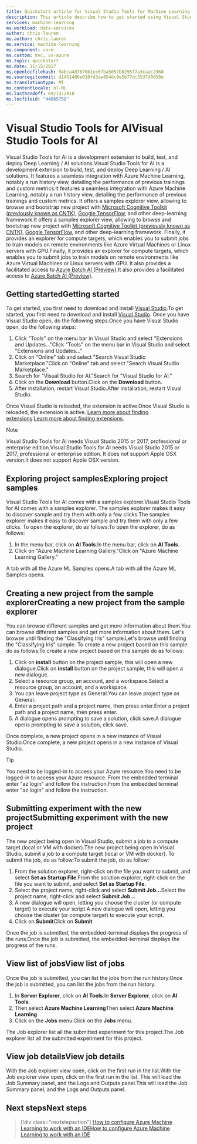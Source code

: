 ```yaml
---
title: Quickstart article for Visual Studio Tools for Machine Learning on Azure | Microsoft Docs
description: This article describe how to get started using Visual Studio Tools for Machine Learning, from creating an experiment, training a model, and operationalizing a web-service.
services: machine-learning
ms.workload: data-services
author: chris-lauren
ms.author: chris.lauren
ms.service: machine-learning
ms.component: core
ms.custom: mvc, vs-azure
ms.topic: quickstart
ms.date: 11/15/2017
ms.openlocfilehash: 94bca4d7670b1ec6fba5057b8295f7a3caac2968
ms.sourcegitcommit: d1451406a010fd3aa854dc8e5b77dc5537d8050e
ms.translationtype: MT
ms.contentlocale: nl-NL
ms.lasthandoff: 09/13/2018
ms.locfileid: "44865758"
---
```

# <a name="visual-studio-tools-for-ai"></a><span data-ttu-id="9dc7c-103">Visual Studio Tools for AI</span><span class="sxs-lookup"><span data-stu-id="9dc7c-103">Visual Studio Tools for AI</span></span>
<span data-ttu-id="9dc7c-104">Visual Studio Tools for AI is a development extension to build, test, and deploy Deep Learning / AI solutions.</span><span class="sxs-lookup"><span data-stu-id="9dc7c-104">Visual Studio Tools for AI is a development extension to build, test, and deploy Deep Learning / AI solutions.</span></span> <span data-ttu-id="9dc7c-105">It features a seamless integration with Azure Machine Learning, notably a run history view, detailing the performance of previous trainings and custom metrics.</span><span class="sxs-lookup"><span data-stu-id="9dc7c-105">It features a seamless integration with Azure Machine Learning, notably a run history view, detailing the performance of previous trainings and custom metrics.</span></span> <span data-ttu-id="9dc7c-106">It offers a samples explorer view, allowing to browse and bootstrap new project with  [Microsoft Cognitive Toolkit (previously known as CNTK)](http://www.microsoft.com/en-us/cognitive-toolkit), [Google TensorFlow](https://www.tensorflow.org), and other deep-learning framework.</span><span class="sxs-lookup"><span data-stu-id="9dc7c-106">It offers a samples explorer view, allowing to browse and bootstrap new project with  [Microsoft Cognitive Toolkit (previously known as CNTK)](http://www.microsoft.com/en-us/cognitive-toolkit), [Google TensorFlow](https://www.tensorflow.org), and other deep-learning framework.</span></span> <span data-ttu-id="9dc7c-107">Finally, it provides an explorer for compute targets, which enables you to submit jobs to train models on remote environments like Azure Virtual Machines or Linux servers with GPU.</span><span class="sxs-lookup"><span data-stu-id="9dc7c-107">Finally, it provides an explorer for compute targets, which enables you to submit jobs to train models on remote environments like Azure Virtual Machines or Linux servers with GPU.</span></span> <span data-ttu-id="9dc7c-108">It also provides a facilitated access to [Azure Batch AI (Preview)](https://docs.microsoft.com/azure/batch-ai/).</span><span class="sxs-lookup"><span data-stu-id="9dc7c-108">It also provides a facilitated access to [Azure Batch AI (Preview)](https://docs.microsoft.com/azure/batch-ai/).</span></span>
 
## <a name="getting-started"></a><span data-ttu-id="9dc7c-109">Getting started</span><span class="sxs-lookup"><span data-stu-id="9dc7c-109">Getting started</span></span> 
<span data-ttu-id="9dc7c-110">To get started, you first need to download and install [Visual Studio](https://www.visualstudio.com/downloads/).</span><span class="sxs-lookup"><span data-stu-id="9dc7c-110">To get started, you first need to download and install [Visual Studio](https://www.visualstudio.com/downloads/).</span></span> <span data-ttu-id="9dc7c-111">Once you have Visual Studio open, do the following steps:</span><span class="sxs-lookup"><span data-stu-id="9dc7c-111">Once you have Visual Studio open, do the following steps:</span></span>
1. <span data-ttu-id="9dc7c-112">Click "Tools" on the menu bar in Visual Studio and select "Extensions and Updates..."</span><span class="sxs-lookup"><span data-stu-id="9dc7c-112">Click "Tools" on the menu bar in Visual Studio and select "Extensions and Updates..."</span></span>
2. <span data-ttu-id="9dc7c-113">Click on "Online" tab and select "Search Visual Studio Marketplace."</span><span class="sxs-lookup"><span data-stu-id="9dc7c-113">Click on "Online" tab and select "Search Visual Studio Marketplace."</span></span>
3. <span data-ttu-id="9dc7c-114">Search for "Visual Studio for AI."</span><span class="sxs-lookup"><span data-stu-id="9dc7c-114">Search for "Visual Studio for AI."</span></span> 
3. <span data-ttu-id="9dc7c-115">Click on the **Download** button.</span><span class="sxs-lookup"><span data-stu-id="9dc7c-115">Click on the **Download** button.</span></span> 
4. <span data-ttu-id="9dc7c-116">After installation, restart Visual Studio.</span><span class="sxs-lookup"><span data-stu-id="9dc7c-116">After installation, restart Visual Studio.</span></span> 

<span data-ttu-id="9dc7c-117">Once Visual Studio is reloaded, the extension is active.</span><span class="sxs-lookup"><span data-stu-id="9dc7c-117">Once Visual Studio is reloaded, the extension is active.</span></span> <span data-ttu-id="9dc7c-118">[Learn more about finding extensions](hhttps://docs.microsoft.com/visualstudio/ide/finding-and-using-visual-studio-extensions).</span><span class="sxs-lookup"><span data-stu-id="9dc7c-118">[Learn more about finding extensions](hhttps://docs.microsoft.com/visualstudio/ide/finding-and-using-visual-studio-extensions).</span></span>

> [!NOTE]
> <span data-ttu-id="9dc7c-119">Visual Studio Tools for AI needs Visual Studio 2015 or 2017, professional or enterprise edition.</span><span class="sxs-lookup"><span data-stu-id="9dc7c-119">Visual Studio Tools for AI needs Visual Studio 2015 or 2017, professional or enterprise edition.</span></span> <span data-ttu-id="9dc7c-120">It does not support Apple OSX version.</span><span class="sxs-lookup"><span data-stu-id="9dc7c-120">It does not support Apple OSX version.</span></span> 


## <a name="exploring-project-samples"></a><span data-ttu-id="9dc7c-121">Exploring project samples</span><span class="sxs-lookup"><span data-stu-id="9dc7c-121">Exploring project samples</span></span>
<span data-ttu-id="9dc7c-122">Visual Studio Tools for AI comes with a samples explorer.</span><span class="sxs-lookup"><span data-stu-id="9dc7c-122">Visual Studio Tools for AI comes with a samples explorer.</span></span> <span data-ttu-id="9dc7c-123">The samples explorer makes it easy to discover sample and try them with only a few clicks.</span><span class="sxs-lookup"><span data-stu-id="9dc7c-123">The samples explorer makes it easy to discover sample and try them with only a few clicks.</span></span> <span data-ttu-id="9dc7c-124">To open the explorer, do as follows:</span><span class="sxs-lookup"><span data-stu-id="9dc7c-124">To open the explorer, do as follows:</span></span>   
1. <span data-ttu-id="9dc7c-125">In the menu bar, click on **AI Tools**.</span><span class="sxs-lookup"><span data-stu-id="9dc7c-125">In the menu bar, click on **AI Tools**.</span></span>
2. <span data-ttu-id="9dc7c-126">Click on "Azure Machine Learning Gallery."</span><span class="sxs-lookup"><span data-stu-id="9dc7c-126">Click on "Azure Machine Learning Gallery."</span></span>

<span data-ttu-id="9dc7c-127">A tab with all the Azure ML Samples opens.</span><span class="sxs-lookup"><span data-stu-id="9dc7c-127">A tab with all the Azure ML Samples opens.</span></span>

## <a name="creating-a-new-project-from-the-sample-explorer"></a><span data-ttu-id="9dc7c-128">Creating a new project from the sample explorer</span><span class="sxs-lookup"><span data-stu-id="9dc7c-128">Creating a new project from the sample explorer</span></span> 
<span data-ttu-id="9dc7c-129">You can browse different samples and get more information about them.</span><span class="sxs-lookup"><span data-stu-id="9dc7c-129">You can browse different samples and get more information about them.</span></span> <span data-ttu-id="9dc7c-130">Let's browse until finding the "Classifying Iris" sample.</span><span class="sxs-lookup"><span data-stu-id="9dc7c-130">Let's browse until finding the "Classifying Iris" sample.</span></span> <span data-ttu-id="9dc7c-131">To create a new project based on this sample do as follows:</span><span class="sxs-lookup"><span data-stu-id="9dc7c-131">To create a new project based on this sample do as follows:</span></span>
1. <span data-ttu-id="9dc7c-132">Click on **install** button on the project sample, this will open a new dialogue.</span><span class="sxs-lookup"><span data-stu-id="9dc7c-132">Click on **install** button on the project sample, this will open a new dialogue.</span></span> 
2. <span data-ttu-id="9dc7c-133">Select a resource group, an account, and a workspace.</span><span class="sxs-lookup"><span data-stu-id="9dc7c-133">Select a resource group, an account, and a workspace.</span></span>
3. <span data-ttu-id="9dc7c-134">You can leave project type as General.</span><span class="sxs-lookup"><span data-stu-id="9dc7c-134">You can leave project type as General.</span></span>
4. <span data-ttu-id="9dc7c-135">Enter a project path and a project name, then press enter.</span><span class="sxs-lookup"><span data-stu-id="9dc7c-135">Enter a project path and a project name, then press enter.</span></span> 
5. <span data-ttu-id="9dc7c-136">A dialogue opens prompting to save a solution, click save.</span><span class="sxs-lookup"><span data-stu-id="9dc7c-136">A dialogue opens prompting to save a solution, click save.</span></span> 

<span data-ttu-id="9dc7c-137">Once complete, a new project opens in a new instance of Visual Studio.</span><span class="sxs-lookup"><span data-stu-id="9dc7c-137">Once complete, a new project opens in a new instance of Visual Studio.</span></span> 

> [!TIP]
> <span data-ttu-id="9dc7c-138">You need to be logged-in to access your Azure resource.</span><span class="sxs-lookup"><span data-stu-id="9dc7c-138">You need to be logged-in to access your Azure resource.</span></span> <span data-ttu-id="9dc7c-139">From the embedded terminal enter "az login" and follow the instruction.</span><span class="sxs-lookup"><span data-stu-id="9dc7c-139">From the embedded terminal enter "az login" and follow the instruction.</span></span> 

## <a name="submitting-experiment-with-the-new-project"></a><span data-ttu-id="9dc7c-140">Submitting experiment with the new project</span><span class="sxs-lookup"><span data-stu-id="9dc7c-140">Submitting experiment with the new project</span></span>
<span data-ttu-id="9dc7c-141">The new project being open in Visual Studio, submit a job to a compute target (local or VM with docker).</span><span class="sxs-lookup"><span data-stu-id="9dc7c-141">The new project being open in Visual Studio, submit a job to a compute target (local or VM with docker).</span></span>
<span data-ttu-id="9dc7c-142">To submit the job, do as follow:</span><span class="sxs-lookup"><span data-stu-id="9dc7c-142">To submit the job, do as follow:</span></span> 
1. <span data-ttu-id="9dc7c-143">From the solution explorer, right-click on the file you want to submit, and select **Set as Startup File**.</span><span class="sxs-lookup"><span data-stu-id="9dc7c-143">From the solution explorer, right-click on the file you want to submit, and select **Set as Startup File**.</span></span>
2. <span data-ttu-id="9dc7c-144">Select the project name, right-click and select **Submit Job...**</span><span class="sxs-lookup"><span data-stu-id="9dc7c-144">Select the project name, right-click and select **Submit Job...**</span></span>
3. <span data-ttu-id="9dc7c-145">A new dialogue will open, letting you choose the cluster (or compute target) to execute your script.</span><span class="sxs-lookup"><span data-stu-id="9dc7c-145">A new dialogue will open, letting you choose the cluster (or compute target) to execute your script.</span></span>
4. <span data-ttu-id="9dc7c-146">Click on **Submit**</span><span class="sxs-lookup"><span data-stu-id="9dc7c-146">Click on **Submit**</span></span>

<span data-ttu-id="9dc7c-147">Once the job is submitted, the embedded-terminal displays the progress of the runs.</span><span class="sxs-lookup"><span data-stu-id="9dc7c-147">Once the job is submitted, the embedded-terminal displays the progress of the runs.</span></span>

## <a name="view-list-of-jobs"></a><span data-ttu-id="9dc7c-148">View list of jobs</span><span class="sxs-lookup"><span data-stu-id="9dc7c-148">View list of jobs</span></span>
<span data-ttu-id="9dc7c-149">Once the job is submitted, you can list the jobs from the run history.</span><span class="sxs-lookup"><span data-stu-id="9dc7c-149">Once the job is submitted, you can list the jobs from the run history.</span></span>
1. <span data-ttu-id="9dc7c-150">In **Server Explorer**, click on **AI Tools**.</span><span class="sxs-lookup"><span data-stu-id="9dc7c-150">In **Server Explorer**, click on **AI Tools**.</span></span>
2. <span data-ttu-id="9dc7c-151">Then select **Azure Machine Learning**</span><span class="sxs-lookup"><span data-stu-id="9dc7c-151">Then select **Azure Machine Learning**</span></span>
3. <span data-ttu-id="9dc7c-152">Click on the **Jobs** menu.</span><span class="sxs-lookup"><span data-stu-id="9dc7c-152">Click on the **Jobs** menu.</span></span>

<span data-ttu-id="9dc7c-153">The Job explorer list all the submitted experiment for this project.</span><span class="sxs-lookup"><span data-stu-id="9dc7c-153">The Job explorer list all the submitted experiment for this project.</span></span> 

## <a name="view-job-details"></a><span data-ttu-id="9dc7c-154">View job details</span><span class="sxs-lookup"><span data-stu-id="9dc7c-154">View job details</span></span>
<span data-ttu-id="9dc7c-155">With the Job explorer view open, click on the first run in the list.</span><span class="sxs-lookup"><span data-stu-id="9dc7c-155">With the Job explorer view open, click on the first run in the list.</span></span>
<span data-ttu-id="9dc7c-156">This will load the Job Summary panel, and the Logs and Outputs panel.</span><span class="sxs-lookup"><span data-stu-id="9dc7c-156">This will load the Job Summary panel, and the Logs and Outputs panel.</span></span>

## <a name="next-steps"></a><span data-ttu-id="9dc7c-157">Next steps</span><span class="sxs-lookup"><span data-stu-id="9dc7c-157">Next steps</span></span>
> [!div class="nextstepaction"]
> [<span data-ttu-id="9dc7c-158">How to configure Azure Machine Learning to work with an IDE</span><span class="sxs-lookup"><span data-stu-id="9dc7c-158">How to configure Azure Machine Learning to work with an IDE</span></span>](./how-to-configure-your-IDE.md)
